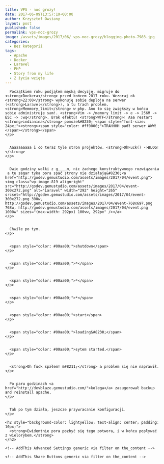 ```yaml
---
title: VPS - noc grozy!
date: 2017-06-09T13:57:10+00:00
author: Krzysztof Owsiany
layout: post
published: false
permalink: vps-noc-grozy
image: /assets/images/2017/06/ vps-noc-grozy/blogging-photo-7983.jpg
categories:
  - Bez kategorii
tags:
  - Apache
  - Docker
  - Laravel
  - PHP
  - Story from my life
  - Z życia wzięte
---
```

<div id="dslc-theme-content">
  <div id="dslc-theme-content-inner">

      Początkiem roku podjąłem męską decyzję, migruje do <strong>Dockera</strong> przed końcem 2017 roku. Wczoraj ok <strong>22:00</strong> wykonuję sobie deploja na serwer (<strong>Laravel</strong>), a tu trach problem. <strong>Memmory_limit</strong> w php. Ano to się zwiększy w końcu sobie administruję sam!. <strong>Vim -> /memory_limit -> e -> 256M -> ESC -> :wq</strong>. Brak efektu! <strong>WTF</strong>! Aaa restart <strong>indianina</strong> pomoże&#8230; <span style="font-size: 24px;"><strong><span style="color: #ff0000;">TRAHHHH padł serwer WWW!</span></strong></span>
    </p>
    

      Aaaaaaaaaa i co teraz tyle stron projektów. <strong>OhFuck() ->BLOG!</strong>
    </p>
    

      Dwie godziny walki z g____m, nic żadnego konstruktywnego rozwiązania  a tu zegar tyka pora spać strony nie działają&#8230;<a href="http://godev.gemustudio.com/assets/images/2017/04/event.png"><img class="wp-image-819 alignright" src="http://godev.gemustudio.com/assets/images/2017/04/event-300x272.png" alt="Laravel" width="292" height="265" srcset="http://godev.gemustudio.com/assets/images/2017/04/event-300x272.png 300w, http://godev.gemustudio.com/assets/images/2017/04/event-768x697.png 768w, http://godev.gemustudio.com/assets/images/2017/04/event.png 1000w" sizes="(max-width: 292px) 100vw, 292px" /></a>
    </p>
    

      Chwile po tym.
    </p>
    

      <span style="color: #00aa00;">shutdown</span>
    </p>
    

      <span style="color: #00aa00;">*</span>
    </p>
    

      <span style="color: #00aa00;">*</span>
    </p>
    

      <span style="color: #00aa00;">*</span>
    </p>
    

      <span style="color: #00aa00;">start</span>
    </p>
    

      <span style="color: #00aa00;">loading&#8230;</span>
    </p>
    

      <span style="color: #00aa00;">sytem started.</span>
    </p>
    

      <strong>Oh fuck spałem! &#8211;</strong> a problem się nie naprawił.
    </p>
    

      Po paru godzinach <a href="http://devblaze.gemustudio.com/">kolega</a> zasugerował backup and reinstall apache.
    </p>
    

      Tak po tym działa, jeszcze przywracanie konfiguracji.
    </p>
    
    <h2 style="background-color: lightyellow; text-align: center; padding: 10px;">
      <strong>Ewidentnie pora pozbyć się tego potwora, i w końcu popływać z wielorybem.</strong>
    </h2>
    
    <!-- AddThis Advanced Settings generic via filter on the_content -->
    
    <!-- AddThis Share Buttons generic via filter on the_content -->
  </div>
</div>